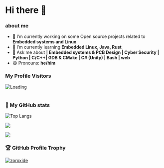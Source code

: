 <h1>Hi there 👋</h1>

### about me
- 🔭 I’m currently working on some Open source projects related to <b>Embedded systems and Linux</b>
- 🌱 I’m currently learning <b>Embedded Linux, Java, Rust</b>
- 💬 Ask me about <b>| Embedded systems & PCB Design | Cyber Security | Python | C/C++| GDB & CMake | C# (Unity) | Bash | web</b>
- 😄 Pronouns: <b>he/him</b>

### My Profile Visitors 
<img align="left" src = "https://profile-counter.glitch.me/zoroxide/count.svg" alt ="Loading">
<br><br>

### 🔭 My GitHub stats
![Top Langs](https://github-readme-stats.vercel.app/api/top-langs/?username=zoroxide&layout=compact)

![](https://github-readme-stats.vercel.app/api?username=zoroxide&show_icons=true&theme=tokyonight)

![](https://github-profile-summary-cards.vercel.app/api/cards/profile-details?username=zoroxide&theme=github)




### 🏆 GitHub Profile Trophy

[<img src="https://github-profile-trophy.vercel.app/?username=zoroxide&theme=darkhub&no-bg=true&row=1" alt="zoroxide" />](#)



